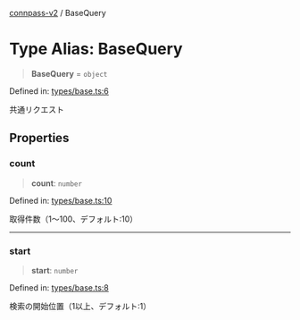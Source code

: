 [connpass-v2](../wiki/globals) / BaseQuery

# Type Alias: BaseQuery

> **BaseQuery** = `object`

Defined in: [types/base.ts:6](https://github.com/ryohidaka/node-connpass/blob/498bb7569eeb752a9c8dac2ec862504840e66957/src/types/base.ts#L6)

共通リクエスト

## Properties

### count

> **count**: `number`

Defined in: [types/base.ts:10](https://github.com/ryohidaka/node-connpass/blob/498bb7569eeb752a9c8dac2ec862504840e66957/src/types/base.ts#L10)

取得件数（1〜100、デフォルト:10）

***

### start

> **start**: `number`

Defined in: [types/base.ts:8](https://github.com/ryohidaka/node-connpass/blob/498bb7569eeb752a9c8dac2ec862504840e66957/src/types/base.ts#L8)

検索の開始位置（1以上、デフォルト:1）
